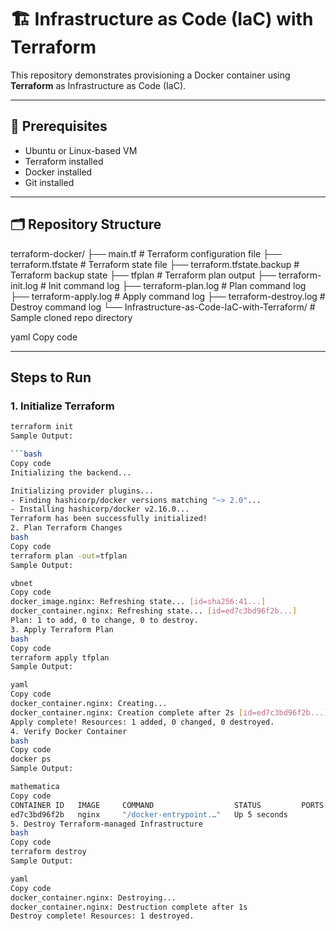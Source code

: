 # 🏗 Infrastructure as Code (IaC) with Terraform

This repository demonstrates provisioning a Docker container using **Terraform** as Infrastructure as Code (IaC).  

---

##  🚀  Prerequisites

- Ubuntu or Linux-based VM
- Terraform installed
- Docker installed
- Git installed

---

## 🗂 Repository Structure

terraform-docker/
├── main.tf # Terraform configuration file
├── terraform.tfstate # Terraform state file
├── terraform.tfstate.backup # Terraform backup state
├── tfplan # Terraform plan output
├── terraform-init.log # Init command log
├── terraform-plan.log # Plan command log
├── terraform-apply.log # Apply command log
├── terraform-destroy.log # Destroy command log
└── Infrastructure-as-Code-IaC-with-Terraform/ # Sample cloned repo directory

yaml
Copy code

---

## Steps to Run

### 1. Initialize Terraform
```bash
terraform init
Sample Output:

```bash
Copy code
Initializing the backend...

Initializing provider plugins...
- Finding hashicorp/docker versions matching "~> 2.0"...
- Installing hashicorp/docker v2.16.0...
Terraform has been successfully initialized!
2. Plan Terraform Changes
bash
Copy code
terraform plan -out=tfplan
Sample Output:

vbnet
Copy code
docker_image.nginx: Refreshing state... [id=sha256:41...]
docker_container.nginx: Refreshing state... [id=ed7c3bd96f2b...]
Plan: 1 to add, 0 to change, 0 to destroy.
3. Apply Terraform Plan
bash
Copy code
terraform apply tfplan
Sample Output:

yaml
Copy code
docker_container.nginx: Creating...
docker_container.nginx: Creation complete after 2s [id=ed7c3bd96f2b...]
Apply complete! Resources: 1 added, 0 changed, 0 destroyed.
4. Verify Docker Container
bash
Copy code
docker ps
Sample Output:

mathematica
Copy code
CONTAINER ID   IMAGE     COMMAND                  STATUS         PORTS   NAMES
ed7c3bd96f2b   nginx     "/docker-entrypoint.…"   Up 5 seconds           nginx
5. Destroy Terraform-managed Infrastructure
bash
Copy code
terraform destroy
Sample Output:

yaml
Copy code
docker_container.nginx: Destroying...
docker_container.nginx: Destruction complete after 1s
Destroy complete! Resources: 1 destroyed.
